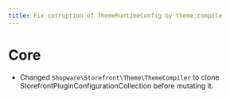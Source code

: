 ```yaml
---
title: Fix corruption of ThemeRuntimeConfig by theme:compile
---
```

# Core
* Changed `Shopware\Storefront\Theme\ThemeCompiler` to clone StorefrontPluginConfigurationCollection before mutating it.
